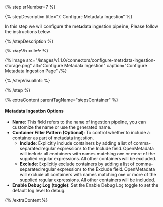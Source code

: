 {% step srNumber=7 %}

{% stepDescription title="7. Configure Metadata Ingestion" %}

In this step we will configure the metadata ingestion pipeline,
Please follow the instructions below

{% /stepDescription %}

{% stepVisualInfo %}

{% image
src="/images/v1.1.0/connectors/configure-metadata-ingestion-storage.png"
alt="Configure Metadata Ingestion"
caption="Configure Metadata Ingestion Page" /%}

{% /stepVisualInfo %}

{% /step %}

{% extraContent parentTagName="stepsContainer" %}

#### Metadata Ingestion Options

- **Name**: This field refers to the name of ingestion pipeline, you can customize the name or use the generated name.
- **Container Filter Pattern (Optional)**: To control whether to include a container as part of metadata ingestion.
    - **Include**: Explicitly include containers by adding a list of comma-separated regular expressions to the Include field. OpenMetadata will include all containers with names matching one or more of the supplied regular expressions. All other containers will be excluded.
    - **Exclude**: Explicitly exclude containers by adding a list of comma-separated regular expressions to the Exclude field. OpenMetadata will exclude all containers with names matching one or more of the supplied regular expressions. All other containers will be included.
- **Enable Debug Log (toggle)**: Set the Enable Debug Log toggle to set the default log level to debug.

{% /extraContent %}
